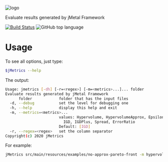 
![logo](https://user-images.githubusercontent.com/114015/79403256-5bacee00-7f5c-11ea-8ce1-93e8128ac5d3.png)

Evaluate results generated by jMetal Framework

[![Build Status](https://travis-ci.org/thiagodnf/jmetrics.svg?branch=master)](https://travis-ci.org/thiagodnf/jmetrics)
![GitHub top language](https://img.shields.io/github/languages/top/thiagodnf/jmetrics)

# Usage

To see all options, just type:

```sh
$jMetrics --help
```

The output:

```bash
Usage: jmetrics [-dh] [-r=<regex>] [-m=<metrics>...]... folder
Evaluate results generated by jMetal Framework
      folder            folder that has the input files
  -d, --debug           set the level for debugging one
  -h, --help            display this help and exit
  -m, --metrics=<metrics>...
                        values: Hypervolume, HypervolumeApprox, Epsilon, GD,
                          IGD, IGDPlus, Spread, ErrorRatio
                        Default: [IGD]
  -r, --regex=<regex>   set the column separator
Copyright(c) 2020 jMetrics
```

For example:

```bash
jMetrics src/main/resources/examples/no-approx-pareto-front -m hypervolume igd
```
